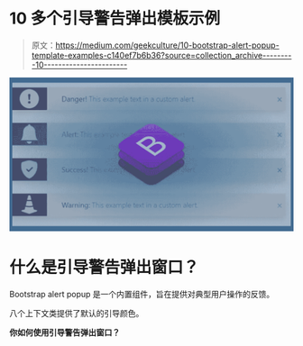 # 10 多个引导警告弹出模板示例

> 原文：<https://medium.com/geekculture/10-bootstrap-alert-popup-template-examples-c140ef7b6b36?source=collection_archive---------10----------------------->

![](img/e4a84d42167a98da6182eb43b3d0c3e8.png)

# 什么是引导警告弹出窗口？

Bootstrap alert popup 是一个内置组件，旨在提供对典型用户操作的反馈。

八个上下文类提供了默认的引导颜色。

**你如何使用引导警告弹出窗口？**